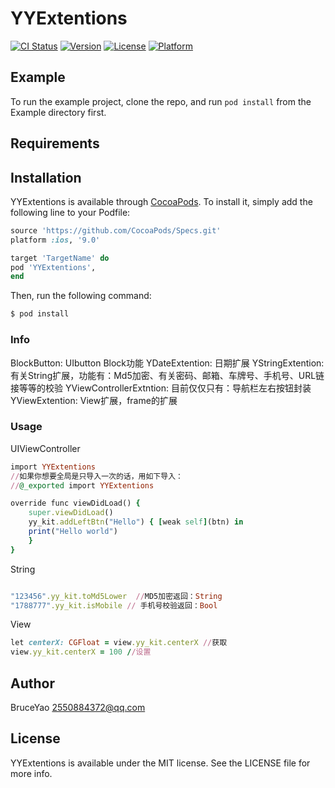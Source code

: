 # YYExtentions

[![CI Status](https://img.shields.io/travis/YaoChengZhen/YYExtentions.svg?style=flat)](https://travis-ci.org/YaoChengZhen/YYExtentions)
[![Version](https://img.shields.io/cocoapods/v/YYExtentions.svg?style=flat)](https://cocoapods.org/pods/YYExtentions)
[![License](https://img.shields.io/cocoapods/l/YYExtentions.svg?style=flat)](https://cocoapods.org/pods/YYExtentions)
[![Platform](https://img.shields.io/cocoapods/p/YYExtentions.svg?style=flat)](https://cocoapods.org/pods/YYExtentions)

## Example

To run the example project, clone the repo, and run `pod install` from the Example directory first.

## Requirements

## Installation

YYExtentions is available through [CocoaPods](https://cocoapods.org). To install
it, simply add the following line to your Podfile:

```ruby
source 'https://github.com/CocoaPods/Specs.git'
platform :ios, '9.0'

target 'TargetName' do
pod 'YYExtentions', 
end
```
Then, run the following command:

```ruby
$ pod install
```
### Info
BlockButton: UIbutton Block功能
YDateExtention: 日期扩展
YStringExtention: 有关String扩展，功能有：Md5加密、有关密码、邮箱、车牌号、手机号、URL链接等等的校验
YViewControllerExtntion: 目前仅仅只有：导航栏左右按钮封装
YViewExtention: View扩展，frame的扩展

### Usage

UIViewController

```ruby
import YYExtentions
//如果你想要全局是只导入一次的话，用如下导入：
//@_exported import YYExtentions

override func viewDidLoad() {
    super.viewDidLoad()
    yy_kit.addLeftBtn("Hello") { [weak self](btn) in
    print("Hello world")
    }
}
```
String
```ruby

"123456".yy_kit.toMd5Lower  //MD5加密返回：String
"1788777".yy_kit.isMobile // 手机号校验返回：Bool
```
View 
```ruby
let centerX: CGFloat = view.yy_kit.centerX //获取
view.yy_kit.centerX = 100 //设置
```
## Author

BruceYao
2550884372@qq.com

## License

YYExtentions is available under the MIT license. See the LICENSE file for more info.
